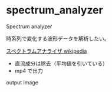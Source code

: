 # spectrum_analyzer
Spectrum analyzer

時系列で変化する波形データを解析したい。

[スペクトラムアナライザ wikipedia](https://ja.wikipedia.org/wiki/%E3%82%B9%E3%83%9A%E3%82%AF%E3%83%88%E3%83%A9%E3%83%A0%E3%82%A2%E3%83%8A%E3%83%A9%E3%82%A4%E3%82%B6)

* 直流成分は除去（平均値を引いている）
* mp4 で出力

output image
[](https://github.com/yshim765/spectrum_analyzer/output_image.jpg)
